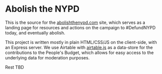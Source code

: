 # Abolish the NYPD

This is the source for the [abolishthenypd.com](https://www.abolishthenypd.com) site, which serves as a landing 
page for resources and actions on the campaign to #DefundNYPD today, and eventually abolish.

This project is written mostly in plain HTML/CSS/JS on the client-side, with an Express server. We use Airtable
with [airtable.js](https://github.com/Airtable/airtable.js) as a data-store for the contributions to the People's Budget,
which allows for easy access to the underlying data for moderation purposes.

Rest TBD
